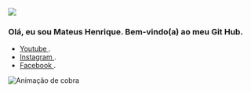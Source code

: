 ![](https://github-readme-stats.vercel.app/api?username=mateushenriquefonsecaxavierdasilva&show_icons=true&theme=dracula&include_all_commits=true&count_private=true)
### Olá, eu sou Mateus Henrique. Bem-vindo(a) ao meu Git Hub.  
- [ Youtube ](https://www.youtube.com/channel/UClAIWVdFVyuP6H3DwXmFy_g).
- [ Instagram ](https://www.instagram.com/mateus.henrique.10/).
- [ Facebook ](https://www.facebook.com/elias.xavier.923).

![Animação de cobra](https://raw.githubusercontent.com/mateushenriquefonsecaxavierdasilva/mateushenriquefonsecaxavierdasilva/3efcd51d5cb7020fe741a1bfd5b0ab72d817d9df/snk_gif.svg)
